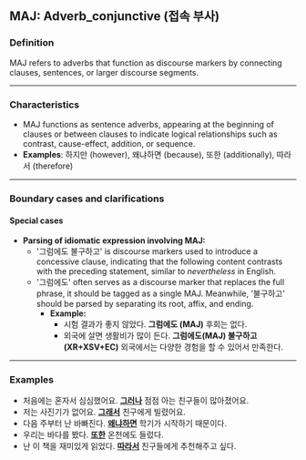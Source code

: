 ## MAJ: Adverb_conjunctive (접속 부사)

### Definition
MAJ refers to adverbs that function as discourse markers by connecting clauses, sentences, or larger discourse segments.

---

### Characteristics
- MAJ functions as sentence adverbs, appearing at the beginning of clauses or between clauses to indicate logical relationships such as contrast, cause-effect, addition, or sequence.
- **Examples**: 하지만 (however), 왜냐하면 (because), 또한 (additionally), 따라서 (therefore)

---

### Boundary cases and clarifications

#### Special cases
- **Parsing of idiomatic expression involving MAJ:**  
    - '그럼에도 불구하고' is discourse markers used to introduce a concessive clause, indicating that the following content contrasts with the preceding statement, similar to *nevertheless* in English.
    - '그럼에도' often serves as a discourse marker that replaces the full phrase, it should be tagged as a single MAJ. Meanwhile, '불구하고' should be parsed by separating its root, affix, and ending.
        - **Example:**
            - 시험 결과가 좋지 않았다. **그럼에도 (MAJ)** 후회는 없다.
            - 외국에 살면 생활비가 많이 든다. **그럼에도(MAJ) 불구하고(XR+XSV+EC)** 외국에서는 다양한 경험을 할 수 있어서 만족한다.

---

### Examples  
- 처음에는 혼자서 심심했어요. <ins>**그러나**</ins> 점점 아는 친구들이 많아졌어요.
- 저는 사진기가 없어요. <ins>**그래서**</ins> 친구에게 빌렸어요.
- 다음 주부터 난 바빠진다. <ins>**왜냐하면**</ins> 학기가 시작하기 때문이다.
- 우리는 바다를 봤다. <ins>**또한**</ins> 온천에도 들렀다.
- 난 이 책을 재미있게 읽었다. <ins>**따라서**</ins> 친구들에게 추천해주고 싶다.